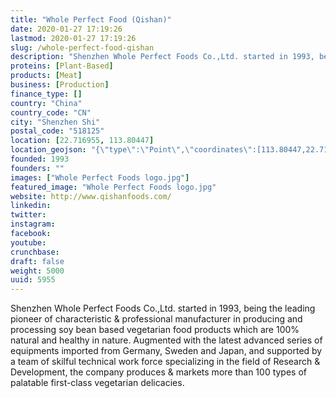 ```yaml
---
title: "Whole Perfect Food (Qishan)"
date: 2020-01-27 17:19:26
lastmod: 2020-01-27 17:19:26
slug: /whole-perfect-food-qishan
description: "Shenzhen Whole Perfect Foods Co.,Ltd. started in 1993, being the leading pioneer of characteristic &amp; professional manufacturer in producing and processing soy bean based vegetarian food products which are 100% natural and healthy in nature. Augmented with the latest advanced series of equipments imported from Germany, Sweden and Japan, and supported by a team of skilful technical work force specializing in the field of Research &amp; Development, the company produces &amp; markets more than 100 types of palatable first-class vegetarian delicacies."
proteins: [Plant-Based]
products: [Meat]
business: [Production]
finance_type: []
country: "China"
country_code: "CN"
city: "Shenzhen Shi"
postal_code: "518125"
location: [22.716955, 113.80447]
location_geojson: "{\"type\":\"Point\",\"coordinates\":[113.80447,22.716955]}"
founded: 1993
founders: ""
images: ["Whole Perfect Foods logo.jpg"]
featured_image: "Whole Perfect Foods logo.jpg"
website: http://www.qishanfoods.com/
linkedin: 
twitter: 
instagram: 
facebook: 
youtube: 
crunchbase: 
draft: false
weight: 5000
uuid: 5955
---
```

Shenzhen Whole Perfect Foods Co.,Ltd. started in 1993, being the leading pioneer of characteristic &amp; professional manufacturer in producing and processing soy bean based vegetarian food products which are 100% natural and healthy in nature. Augmented with the latest advanced series of equipments imported from Germany, Sweden and Japan, and supported by a team of skilful technical work force specializing in the field of Research &amp; Development, the company produces &amp; markets more than 100 types of palatable first-class vegetarian delicacies.
